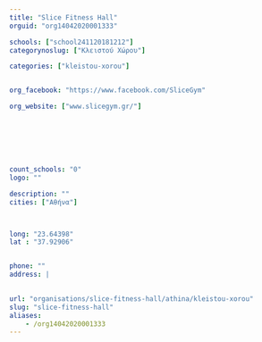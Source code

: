 ```yaml
---
title: "Slice Fitness Hall"
orguid: "org14042020001333"

schools: ["school241120181212"]
categorynoslug: ["Κλειστού Χώρου"]

categories: ["kleistou-xorou"]


org_facebook: "https://www.facebook.com/SliceGym"

org_website: ["www.slicegym.gr/"]







count_schools: "0"
logo: ""

description: ""
cities: ["Αθήνα"]



long: "23.64398"
lat : "37.92906"


phone: ""
address: |
    

url: "organisations/slice-fitness-hall/athina/kleistou-xorou"
slug: "slice-fitness-hall"
aliases:
    - /org14042020001333
---
```



